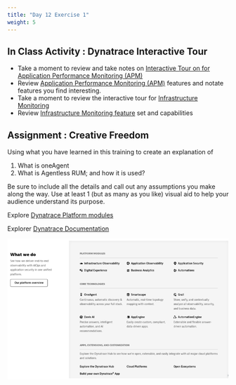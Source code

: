 ```yaml
---
title: "Day 12 Exercise 1"
weight: 5
---
```


## In Class Activity : Dynatrace Interactive Tour 

* Take a moment to review and take notes on [Interactive Tour on for Application Performance Monitoring (APM)](https://interact.dynatrace.com/apps-services-problem/?_ga=2.194623151.325985522.1693582602-990492617.1693582602&_gl=1*cq52y3*_ga*OTkwNDkyNjE3LjE2OTM1ODI2MDI.*_ga_1MEMV02JXV*MTY5MzU4MjYwMi4xLjEuMTY5MzU4NDg4NS4wLjAuMA..)
* Review [Application Performance Monitoring (APM)](https://www.dynatrace.com/platform/applications-microservices-monitoring/) features and notate features you find interesting.
* Take a moment to review the interactive tour for [Infrastructure Monitoring](https://www.dynatrace.com/platform/applications-microservices-monitoring/)
* Review [Infrastructure Monitoring feature](https://www.dynatrace.com/platform/infrastructure-monitoring/) set and capabilities 

## Assignment : Creative Freedom 

Using what you have learned in this training to create an explanation of 
1. What is oneAgent 
2. What is Agentless RUM; and how it is used? 
   
Be sure to include all the details and call out any assumptions you make along the way. Use at least 1 (but as many as you like) visual aid to help your audience understand its purpose. 

Explore [Dynatrace Platform modules](https://www.dynatrace.com/platform/)

Explorer [Dynatrace Documentation](https://www.dynatrace.com/support/help/shortlink/welcome-page)

![Dynatrace Docs](../../../imgs/dynatrace-docs.png "Dynatrace Documation view")
